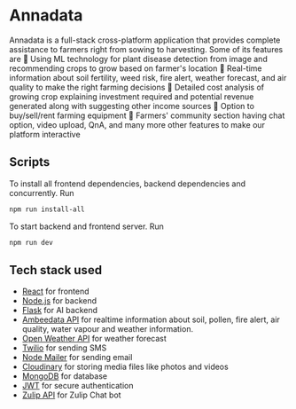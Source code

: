 # Annadata

Annadata is a full-stack cross-platform application that provides complete assistance to farmers right from sowing to harvesting.
Some of its features are
🎯 Using ML technology for plant disease detection from image and recommending crops to grow based on farmer's location
🎯 Real-time information about soil fertility, weed risk, fire alert, weather forecast, and air quality to make the right farming decisions
🎯 Detailed cost analysis of growing crop explaining investment required and potential revenue generated along with suggesting other income sources
🎯 Option to buy/sell/rent farming equipment
🎯 Farmers' community section having chat option, video upload, QnA, and many more other features to make our platform interactive

## Scripts

To install all frontend dependencies, backend dependencies and concurrently. Run

```sh
npm run install-all
```

To start backend and frontend server. Run

```sh
npm run dev
```

## Tech stack used

- [React](https://reactjs.org/) for frontend
- [Node.js](https://nodejs.org/) for backend
- [Flask](https://flask.palletsprojects.com/en/2.0.x/) for AI backend
- [Ambeedata API](https://docs.ambeedata.com/#soil-latest-geospatial) for realtime information about soil, pollen, fire alert, air quality, water vapour and weather information.
- [Open Weather API](https://openweathermap.org/api) for weather forecast
- [Twilio](https://www.twilio.com/) for sending SMS
- [Node Mailer](https://nodemailer.com/about/) for sending email
- [Cloudinary](https://cloudinary.com/) for storing media files like photos and videos
- [MongoDB](https://www.mongodb.com/) for database
- [JWT](https://jwt.io/) for secure authentication
- [Zulip API](https://zulip.com/api/running-bots) for Zulip Chat bot

